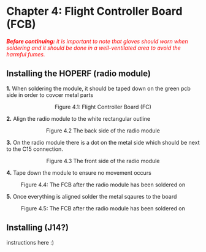 # Chapter 4: Flight Controller Board (FCB)

<span style="color:red">***Before continuing:** it is important to note that gloves should worn when soldering and it should be done in a well-ventilated area to avoid the harmful fumes.*</span>

## Installing the HOPERF (radio module)

**1.** When soldering the module, it should be taped down on the green pcb side in order to covcer metal parts 
 <p align="center">Figure 4.1: Flight Controller Board (FC) </p>

**2.** Align the radio module to the white rectangular outline
  <p align="center">Figure 4.2 The back side of the radio module </p>

**3.** On the radio module there is a dot on the metal side which should be next to the C15 connection. 
 <p align="center">Figure 4.3 The front side of the radio module </p>

**4.** Tape down the module to ensure no movement occurs 
   <p align="center">Figure 4.4: The FCB after the radio module has been soldered on</p>

**5.** Once everything is aligned solder the metal sqaures to the board
<p align="center">Figure 4.5: The FCB after the radio module has been soldered on</p>


## Installing (J14?)

instructions here :) 